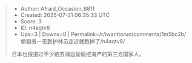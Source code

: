 > - Author: Afraid_Occasion_8811
> - Created: 2025-07-21 06:35:33 UTC
> - Score: 3
> - ID: n4aqtv8
> - Ups=3 | Downs=0 | Permalink=/r/iwanttorun/comments/1m5bc2b/偷猎者一见到护林员走近就跑掉了/n4aqtv8/
>
> 日本也报道过不少跑去海边偷偷挖海产的第三方国家人。
